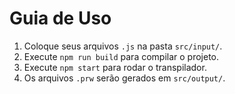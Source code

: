# Guia de Uso

1. Coloque seus arquivos `.js` na pasta `src/input/`.
2. Execute `npm run build` para compilar o projeto.
3. Execute `npm start` para rodar o transpilador.
4. Os arquivos `.prw` serão gerados em `src/output/`. 